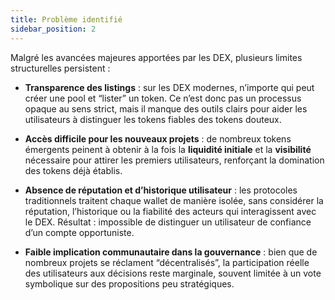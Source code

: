```yaml
---
title: Problème identifié
sidebar_position: 2
---
```



Malgré les avancées majeures apportées par les DEX, plusieurs limites structurelles persistent :

- **Transparence des listings** : sur les DEX modernes, n’importe qui peut créer une pool et “lister” un token. Ce n’est donc pas un processus opaque au sens strict, mais il manque des outils clairs pour aider les utilisateurs à distinguer les tokens fiables des tokens douteux.

- **Accès difficile pour les nouveaux projets** : de nombreux tokens émergents peinent à obtenir à la fois la **liquidité initiale** et la **visibilité** nécessaire pour attirer les premiers utilisateurs, renforçant la domination des tokens déjà établis.

- **Absence de réputation et d’historique utilisateur** : les protocoles traditionnels traitent chaque wallet de manière isolée, sans considérer la réputation, l’historique ou la fiabilité des acteurs qui interagissent avec le DEX. Résultat : impossible de distinguer un utilisateur de confiance d’un compte opportuniste.

- **Faible implication communautaire dans la gouvernance** : bien que de nombreux projets se réclament “décentralisés”, la participation réelle des utilisateurs aux décisions reste marginale, souvent limitée à un vote symbolique sur des propositions peu stratégiques.
